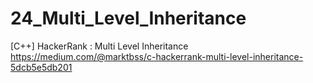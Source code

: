 # 24_Multi_Level_Inheritance
[C++] HackerRank : Multi Level Inheritance
https://medium.com/@marktbss/c-hackerrank-multi-level-inheritance-5dcb5e5db201
